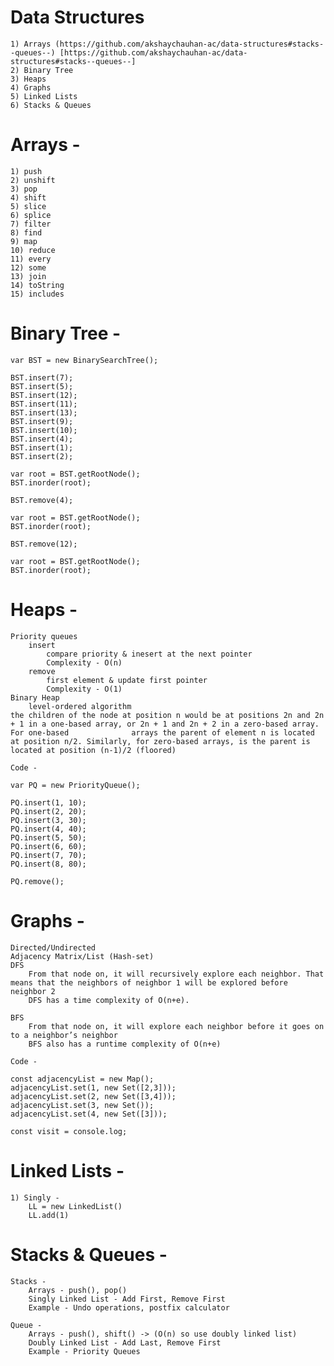 # Data Structures

	1) Arrays (https://github.com/akshaychauhan-ac/data-structures#stacks--queues--) [https://github.com/akshaychauhan-ac/data-structures#stacks--queues--]
	2) Binary Tree
	3) Heaps
	4) Graphs
	5) Linked Lists
	6) Stacks & Queues
	
# Arrays -
	1) push
	2) unshift
	3) pop
	4) shift
	5) slice
	6) splice
	7) filter
	8) find
	9) map
	10) reduce
	11) every
	12) some
	13) join
	14) toString
	15) includes

# Binary Tree -

    var BST = new BinarySearchTree(); 

    BST.insert(7);
    BST.insert(5);
    BST.insert(12);
    BST.insert(11);
    BST.insert(13);
    BST.insert(9);
    BST.insert(10);
    BST.insert(4);
    BST.insert(1);
    BST.insert(2);

    var root = BST.getRootNode();
    BST.inorder(root);

    BST.remove(4);

    var root = BST.getRootNode();
    BST.inorder(root);

    BST.remove(12);

    var root = BST.getRootNode();
    BST.inorder(root);

# Heaps -
    Priority queues
		insert
			compare priority & inesert at the next pointer
			Complexity - O(n)
		remove
			first element & update first pointer
			Complexity - O(1)
	Binary Heap
		level-ordered algorithm
    the children of the node at position n would be at positions 2n and 2n + 1 in a one-based array, or 2n + 1 and 2n + 2 in a zero-based array. For one-based              arrays the parent of element n is located at position n/2. Similarly, for zero-based arrays, is the parent is located at position (n-1)/2 (floored)
        
    Code -

    var PQ = new PriorityQueue();
    
    PQ.insert(1, 10);
    PQ.insert(2, 20);
    PQ.insert(3, 30);
    PQ.insert(4, 40);
    PQ.insert(5, 50);
    PQ.insert(6, 60);
    PQ.insert(7, 70);
    PQ.insert(8, 80);
    
    PQ.remove();
    
# Graphs -
    Directed/Undirected
	Adjacency Matrix/List (Hash-set)
	DFS
		From that node on, it will recursively explore each neighbor. That means that the neighbors of neighbor 1 will be explored before neighbor 2
		DFS has a time complexity of O(n+e).

	BFS
		From that node on, it will explore each neighbor before it goes on to a neighbor’s neighbor
		BFS also has a runtime complexity of O(n+e)

    Code -

    const adjacencyList = new Map();
    adjacencyList.set(1, new Set([2,3]));
    adjacencyList.set(2, new Set([3,4]));
    adjacencyList.set(3, new Set());
    adjacencyList.set(4, new Set([3]));

    const visit = console.log;
    
# Linked Lists -
	1) Singly -
		LL = new LinkedList()
		LL.add(1)

# Stacks & Queues -

	Stacks -
		Arrays - push(), pop()
		Singly Linked List - Add First, Remove First
		Example - Undo operations, postfix calculator

	Queue -
		Arrays - push(), shift() -> (O(n) so use doubly linked list)
		Doubly Linked List - Add Last, Remove First
		Example - Priority Queues
